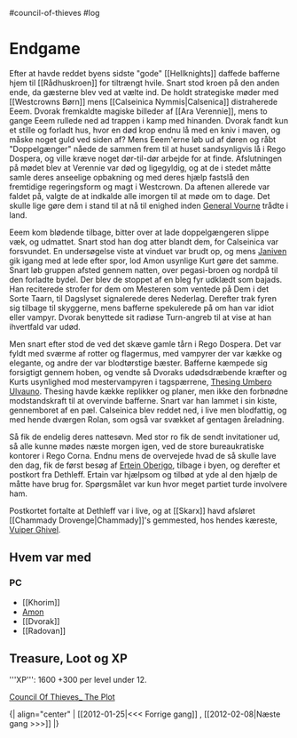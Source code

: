 #council-of-thieves #log

# Endgame  
Efter at havde reddet byens sidste "gode" [[Hellknights]] daffede bafferne hjem til [[Rådhuskroen]] for tiltrængt hvile. Snart stod kroen på den anden ende, da gæsterne blev ved at vælte ind. De holdt strategiske møder med [[Westcrowns Børn]] mens [[Calseinica Nymmis|Calsenica]] distraherede Eeem. Dvorak fremkaldte magiske billeder af [[Ara Verennie]], mens to gange Eeem rullede ned ad trappen i kamp med hinanden. Dvorak fandt kun et stille og forladt hus, hvor en død krop endnu lå med en kniv i maven, og måske noget guld ved siden af? Mens Eeem'erne løb ud af døren og råbt "Doppelgænger" nåede de sammen frem til at huset sandsynligvis lå i Rego Dospera, og ville kræve noget dør-til-dør arbejde for at finde. Afslutningen på mødet blev at Verennie var død og ligegyldig, og at de i stedet måtte samle deres anseelige opbakning og med deres hjælp fastslå den fremtidige regeringsform og magt i Westcrown. Da aftenen allerede var faldet på, valgte de at indkalde alle imorgen til at møde om to dage. Det skulle lige gøre dem i stand til at nå til enighed inden [General Vourne](General%20Vourne.md) trådte i land.
Eeem kom blødende tilbage, bitter over at lade doppelgængeren slippe væk, og udmattet. Snart stod han dog atter blandt dem, for Calseinica var forsvundet. En undersøgelse viste at vinduet var brudt op, og mens [Janiven](Janiven.md) gik igang med at lede efter spor, lod Amon usynlige Kurt gøre det samme. Snart løb gruppen afsted gennem natten, over pegasi-broen og nordpå til den forladte bydel. Der blev de stoppet af en bleg fyr udklædt som bajads. Han reciterede strofer for dem om Mesteren som ventede på Dem i det Sorte Taarn, til Dagslyset signalerede deres Nederlag. Derefter trak fyren sig tilbage til skyggerne, mens bafferne spekulerede på om han var idiot eller vampyr. Dvorak benyttede sit radiøse Turn-angreb til at vise at han ihvertfald var udød.
Men snart efter stod de ved det skæve gamle tårn i Rego Dospera. Det var fyldt med sværme af rotter og flagermus, med vampyrer der var kække og elegante, og andre der var blodtørstige bæster. Bafferne kæmpede sig forsigtigt gennem hoben, og vendte så Dvoraks udødsdræbende kræfter og Kurts usynlighed mod mestervampyren i tagspærrene, [Thesing Umbero Ulvauno](Thesing%20Umbero%20Ulvauno.md). Thesing havde kække replikker og planer, men ikke den forbnødne modstandskraft til at overvinde bafferne. Snart var han lammet i sin kiste, gennemboret af en pæl. Calseinica blev reddet ned, i live men blodfattig, og med hende dværgen Rolan, som også var svækket af gentagen åreladning.
Så fik de endelig deres nattesøvn. Med stor ro fik de sendt invitationer ud, så alle kunne mødes næste morgen igen, ved de store bureaukratiske kontorer i Rego Corna. Endnu mens de overvejede hvad de så skulle lave den dag, fik de først besøg af [Ertein Oberigo](Ertein%20Oberigo.md), tilbage i byen, og derefter et postkort fra Dethleff. Ertain var hjælpsom og tilbød at yde al den hjælp de måtte have brug for. Spørgsmålet var kun hvor meget partiet turde involvere ham.
Postkortet fortalte at Dethleff var i live, og at [[Skarx]] havd afsløret [[Chammady Drovenge|Chammady]]'s gemmested, hos hendes kæreste, [Vuiper Ghivel](Vuiper%20Ghivel.md). 
## Hvem var med 
### PC 
* [[Khorim]]
* [Amon](Amon%20Dan%20Lucif.md)
* [[Dvorak]]
* [[Radovan]]
## Treasure, Loot og XP 
'''XP''': 1600 +300 per level under 12.
[Council Of Thieves_ The Plot](Council%20Of%20Thieves_%20The%20Plot.md)
{| align="center"
| [[2012-01-25|<<< Forrige gang]] , [[2012-02-08|Næste gang >>>]]
|}

